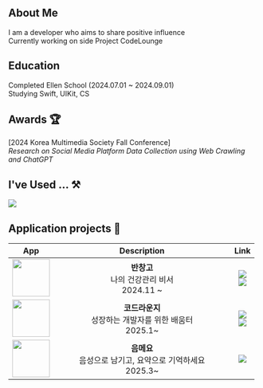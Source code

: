 ## About Me
I am a developer who aims to share positive influence  
Currently working on side Project CodeLounge  
  
## Education
Completed Ellen School (2024.07.01 ~ 2024.09.01)  
Studying Swift, UIKit, CS  

## Awards 🏆
[2024 Korea Multimedia Society Fall Conference]  
_Research on Social Media Platform Data Collection using Web Crawling and ChatGPT_

<!--
## algorithm 💾

<center>
      <a href="https://solved.ac/seemaster300/">
            <img src="http://mazassumnida.wtf/api/v2/generate_badge?boj=indextrown">
      </a>
</center>
-->
<!--
### Busan D.Univ 
Computer Science
-->
<!--
## Portfolio Web
[Portfolio web version (under development)](https://indextrown.github.io/Portfolio/)
-->

## I've Used ... ⚒️
<!--Mobile Application-->
<a href="" target="_blank"><img src="https://img.shields.io/badge/Swift-F05138?style=flat-square&logo=Swift&logoColor=white"/></a>  

## Application projects 📱
<center>

<!--

|App|Description|Link|
|:-:|:-:|:-:|
|<img width="75" src="https://github.com/user-attachments/assets/33420e7d-779d-4f6e-b7ad-5fad9f91f6a9">|__**반창고**__<br/>나의 건강관리 비서 <br/> 2024.11 ~ |  [<img src="https://img.shields.io/badge/github-181717?style=for-the-badge&logo=github&logoColor=white">](https://github.com/indextrown/Ban-Chang-Go)<br/> [<img src="https://img.shields.io/badge/App_Store-0D96F6?style=for-the-badge&logo=app-store&logoColor=white">](https://apps.apple.com/kr/app/%EB%B0%98%EC%B0%BD%EA%B3%A0-%EB%82%98%EC%9D%98-%EA%B1%B4%EA%B0%95%EA%B4%80%EB%A6%AC-%EB%B9%84%EC%84%9C/id6737973240)|

-->



|App|Description|Link|
|:-:|:-:|:-:|
|<img width="75" src="https://github.com/user-attachments/assets/33420e7d-779d-4f6e-b7ad-5fad9f91f6a9">|__**반창고**__<br/>나의 건강관리 비서 <br/> 2024.11 ~ |  [<img src="https://img.shields.io/badge/github-181717?style=for-the-badge&logo=github&logoColor=white">](https://github.com/indextrown/Ban-Chang-Go)<br/> [<img src="https://img.shields.io/badge/App_Store-0D96F6?style=for-the-badge&logo=app-store&logoColor=white">](https://apps.apple.com/kr/app/%EB%B0%98%EC%B0%BD%EA%B3%A0-%EB%82%98%EC%9D%98-%EA%B1%B4%EA%B0%95%EA%B4%80%EB%A6%AC-%EB%B9%84%EC%84%9C/id6737973240)|
| <img width="75" src="https://github.com/user-attachments/assets/310f3ae0-c8f6-4518-ba4f-f65fe7dc5a0f"> | __**코드라운지**__<br/>&nbsp;&nbsp;&nbsp;&nbsp;&nbsp;&nbsp;&nbsp;&nbsp;&nbsp;&nbsp;성장하는 개발자를 위한 배움터&nbsp;&nbsp;&nbsp;&nbsp;&nbsp;&nbsp;&nbsp;&nbsp;&nbsp;&nbsp;<br/> 2025.1~ | [<img src="https://img.shields.io/badge/github-181717?style=for-the-badge&logo=github&logoColor=white">](https://github.com/team-GitDeulida/CodeLounge-iOS)<br/> [<img src="https://img.shields.io/badge/App_Store-0D96F6?style=for-the-badge&logo=app-store&logoColor=white">](https://apps.apple.com/kr/app/%EC%BD%94%EB%93%9C%EB%9D%BC%EC%9A%B4%EC%A7%80-%EC%84%B1%EC%9E%A5%ED%95%98%EB%8A%94-%EA%B0%9C%EB%B0%9C%EC%9E%90%EB%A5%BC-%EC%9C%84%ED%95%9C-%EC%89%BC%ED%84%B0/id6741165577)| 
| <img width="75" src="https://github.com/user-attachments/assets/e249f24a-6ffb-4507-83f0-fb275c1cb379"> | __**음메요**__<br/>&nbsp;&nbsp;&nbsp;&nbsp;&nbsp;&nbsp;&nbsp;&nbsp;&nbsp;&nbsp;음성으로 남기고, 요약으로 기억하세요&nbsp;&nbsp;&nbsp;&nbsp;&nbsp;&nbsp;&nbsp;&nbsp;&nbsp;&nbsp;<br/> 2025.3~ |  [<img src="https://img.shields.io/badge/github-181717?style=for-the-badge&logo=github&logoColor=white">](https://github.com/team-RETI/EUMMEYO/tree/develop) |



<!--
<a href="https://github.com/anuraghazra/github-readme-stats">
    <img src="https://github-readme-stats.vercel.app/api/top-langs/?username=indextrown&layout=donut&show_icons=true&theme=material-palenight&hide_border=true&bg_color=20232a&icon_color=58A6FF&text_color=fff&title_color=58A6FF&count_private=true&exclude_repo=Face-Transfer-Application" width=38% />
</a>    
<a href="https://github.com/anuraghazra/github-readme-stats">
  <img src="https://github-readme-stats.vercel.app/api?username=indextrown&show_icons=true&theme=material-palenight&hide_border=true&bg_color=20232a&icon_color=58A6FF&text_color=fff&title_color=58A6FF&count_private=true" width=56% />
</a>

<a href="https://github.com/ashutosh00710/github-readme-activity-graph">
    <img src="https://github-readme-activity-graph.vercel.app/graph?username=indextrown&theme=react-dark&bg_color=20232a&hide_border=true&line=58A6FF&color=58A6FF" width=94%/>
</a>
-->





